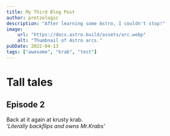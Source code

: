 ```yaml
---
title: My Third Blog Post
author: pretzelogic
description: "After learning some Astro, I couldn't stop!"
image:
    url: "https://docs.astro.build/assets/arc.webp"
    alt: "Thumbnail of Astro arcs."
pubDate: 2022-04-13
tags: ["awesome", "krab", "test"]
---
```

# Tall tales
## Episode 2
Back at it again at krusty krab.<br>
*'Literally backflips and owns Mr.Krabs'*
